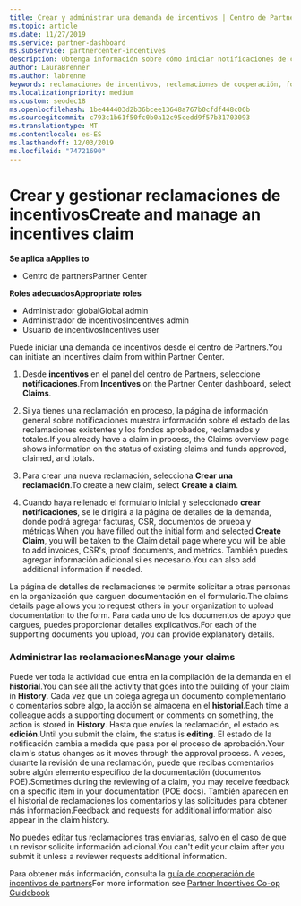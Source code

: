 ```yaml
---
title: Crear y administrar una demanda de incentivos | Centro de Partners
ms.topic: article
ms.date: 11/27/2019
ms.service: partner-dashboard
ms.subservice: partnercenter-incentives
description: Obtenga información sobre cómo iniciar notificaciones de cooperabilidad de incentivos del centro de Partners. Puedes ver toda la actividad que entra en la creación de tu reclamación en Historial.
author: LauraBrenner
ms.author: labrenne
keywords: reclamaciones de incentivos, reclamaciones de cooperación, fondos de cooperación
ms.localizationpriority: medium
ms.custom: seodec18
ms.openlocfilehash: 1be444403d2b36bcee13648a767b0cfdf448c06b
ms.sourcegitcommit: c793c1b61f50fc0b0a12c95cedd9f57b31703093
ms.translationtype: MT
ms.contentlocale: es-ES
ms.lasthandoff: 12/03/2019
ms.locfileid: "74721690"
---
```

# <a name="create-and-manage-an-incentives-claim"></a><span data-ttu-id="aeac8-105">Crear y gestionar reclamaciones de incentivos</span><span class="sxs-lookup"><span data-stu-id="aeac8-105">Create and manage an incentives claim</span></span>

<span data-ttu-id="aeac8-106">**Se aplica a**</span><span class="sxs-lookup"><span data-stu-id="aeac8-106">**Applies to**</span></span>
- <span data-ttu-id="aeac8-107">Centro de partners</span><span class="sxs-lookup"><span data-stu-id="aeac8-107">Partner Center</span></span>

<span data-ttu-id="aeac8-108">**Roles adecuados**</span><span class="sxs-lookup"><span data-stu-id="aeac8-108">**Appropriate roles**</span></span>

- <span data-ttu-id="aeac8-109">Administrador global</span><span class="sxs-lookup"><span data-stu-id="aeac8-109">Global admin</span></span>
- <span data-ttu-id="aeac8-110">Administrador de incentivos</span><span class="sxs-lookup"><span data-stu-id="aeac8-110">Incentives admin</span></span>
- <span data-ttu-id="aeac8-111">Usuario de incentivos</span><span class="sxs-lookup"><span data-stu-id="aeac8-111">Incentives user</span></span>

<span data-ttu-id="aeac8-112">Puede iniciar una demanda de incentivos desde el centro de Partners.</span><span class="sxs-lookup"><span data-stu-id="aeac8-112">You can initiate an incentives claim from within Partner Center.</span></span> 

1. <span data-ttu-id="aeac8-113">Desde **incentivos** en el panel del centro de Partners, seleccione **notificaciones**.</span><span class="sxs-lookup"><span data-stu-id="aeac8-113">From **Incentives** on the Partner Center dashboard, select **Claims**.</span></span>

2.  <span data-ttu-id="aeac8-114">Si ya tienes una reclamación en proceso, la página de información general sobre notificaciones muestra información sobre el estado de las reclamaciones existentes y los fondos aprobados, reclamados y totales.</span><span class="sxs-lookup"><span data-stu-id="aeac8-114">If you already have a claim in process, the Claims overview page shows information on the status of existing claims and funds approved, claimed, and totals.</span></span>

3.  <span data-ttu-id="aeac8-115">Para crear una nueva reclamación, selecciona **Crear una reclamación**.</span><span class="sxs-lookup"><span data-stu-id="aeac8-115">To create a new claim, select **Create a claim**.</span></span>

4.  <span data-ttu-id="aeac8-116">Cuando haya rellenado el formulario inicial y seleccionado **crear notificaciones**, se le dirigirá a la página de detalles de la demanda, donde podrá agregar facturas, CSR, documentos de prueba y métricas.</span><span class="sxs-lookup"><span data-stu-id="aeac8-116">When you have filled out the initial form and selected **Create Claim**, you will be taken to the Claim detail page where you will be able to add invoices, CSR's, proof documents, and metrics.</span></span> <span data-ttu-id="aeac8-117">También puedes agregar información adicional si es necesario.</span><span class="sxs-lookup"><span data-stu-id="aeac8-117">You can also add additional information if needed.</span></span>

<span data-ttu-id="aeac8-118">La página de detalles de reclamaciones te permite solicitar a otras personas en la organización que carguen documentación en el formulario.</span><span class="sxs-lookup"><span data-stu-id="aeac8-118">The claims details page allows you to request others in your organization to upload documentation to the form.</span></span> <span data-ttu-id="aeac8-119">Para cada uno de los documentos de apoyo que cargues, puedes proporcionar detalles explicativos.</span><span class="sxs-lookup"><span data-stu-id="aeac8-119">For each of the supporting documents you upload, you can provide explanatory details.</span></span> 

### <a name="manage-your-claims"></a><span data-ttu-id="aeac8-120">Administrar las reclamaciones</span><span class="sxs-lookup"><span data-stu-id="aeac8-120">Manage your claims</span></span>

<span data-ttu-id="aeac8-121">Puede ver toda la actividad que entra en la compilación de la demanda en el **historial**.</span><span class="sxs-lookup"><span data-stu-id="aeac8-121">You can see all the activity that goes into the building of your claim in **History**.</span></span> <span data-ttu-id="aeac8-122">Cada vez que un colega agrega un documento complementario o comentarios sobre algo, la acción se almacena en el **historial**.</span><span class="sxs-lookup"><span data-stu-id="aeac8-122">Each time a colleague adds a supporting document or comments on something, the action is stored in **History**.</span></span> <span data-ttu-id="aeac8-123">Hasta que envíes la reclamación, el estado es **edición**.</span><span class="sxs-lookup"><span data-stu-id="aeac8-123">Until you submit the claim, the status is **editing**.</span></span> <span data-ttu-id="aeac8-124">El estado de la notificación cambia a medida que pasa por el proceso de aprobación.</span><span class="sxs-lookup"><span data-stu-id="aeac8-124">Your claim's status changes as it moves through the approval process.</span></span> <span data-ttu-id="aeac8-125">A veces, durante la revisión de una reclamación, puede que recibas comentarios sobre algún elemento específico de la documentación (documentos POE).</span><span class="sxs-lookup"><span data-stu-id="aeac8-125">Sometimes during the reviewing of a claim, you may receive feedback on a specific item in your documentation (POE docs).</span></span> <span data-ttu-id="aeac8-126">También aparecen en el historial de reclamaciones los comentarios y las solicitudes para obtener más información.</span><span class="sxs-lookup"><span data-stu-id="aeac8-126">Feedback and requests for additional information also appear in the claim history.</span></span> 

<span data-ttu-id="aeac8-127">No puedes editar tus reclamaciones tras enviarlas, salvo en el caso de que un revisor solicite información adicional.</span><span class="sxs-lookup"><span data-stu-id="aeac8-127">You can't edit your claim after you submit it unless a reviewer requests additional information.</span></span>

<span data-ttu-id="aeac8-128">Para obtener más información, consulta la [guía de cooperación de incentivos de partners](https://assets.microsoft.com/coop-guidebook.pdf)</span><span class="sxs-lookup"><span data-stu-id="aeac8-128">For more information see [Partner Incentives Co-op Guidebook](https://assets.microsoft.com/coop-guidebook.pdf)</span></span>
